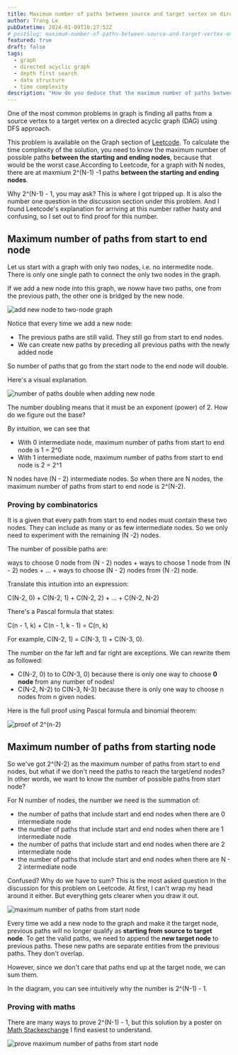 ```yaml
---
title: Maximum number of paths between source and target vertex on directed acyclic graph
author: Trang Le
pubDatetime: 2024-01-09T10:27:52Z
# postSlug: maximum-number-of-paths-between-source-and-target-vertex-on-directed-acyclic-graph
featured: true
draft: false
tags:
  - graph
  - directed acyclic graph
  - depth first search
  - data structure
  - time complexity
description: "How do you deduce that the maximum number of paths between the starting and ending nodes in an directed acyclic graph is 2^(N-1) - 1?"
---
```


One of the most common problems in graph is finding all paths from a source vertex to a target vertex on a directed acyclic graph (DAG) using DFS approach.

This problem is available on the Graph section of [Leetcode](https://leetcode.com/problems/all-paths-from-source-to-target/editorial/). To calculate the time complexity of the solution, you need to know the maximum number of possible paths **between the starting and ending nodes**, because that would be the worst case.According to Leetcode, for a graph with N nodes, there are at maxmium 2^(N-1) -1 paths **between the starting and ending nodes**.

Why 2^(N-1) - 1, you may ask? This is where I got tripped up. It is also the number one question in the discussion section under this problem. And I found Leetcode's explanation for arriving at this number rather hasty and confusing, so I set out to find proof for this number.

## Maximum number of paths from start to end node

Let us start with a graph with only two nodes, i.e. no intermedite node. There is only one single path to connect the only two nodes in the graph.

If we add a new node into this graph, we noww have two paths, one from the previous path, the other one is bridged by the new node.

![add new node to two-node graph](../../assets/add-new-node-to-two-nodes-graph.png)

Notice that every time we add a new node:

- The previous paths are still valid. They still go from start to end nodes.
- We can create new paths by preceding all previous paths with the newly added node

So number of paths that go from the start node to the end node will double.

Here's a visual explanation.

![number of paths double when adding new node](../../assets/paths-double-when-adding-new-node.png)

The number doubling means that it must be an exponent (power) of 2. How do we figure out the base?

By intuition, we can see that

- With 0 intermediate node, maximum number of paths from start to end node is 1 = 2^0
- With 1 intermediate node, maximum number of paths from start to end node is 2 = 2^1

N nodes have (N - 2) intermediate nodes. So when there are N nodes, the maximum number of paths from start to end node is 2^(N-2).

### Proving by combinatorics

It is a given that every path from start to end nodes must contain these two nodes. They can include as many or as few intermediate nodes. So we only need to experiment with the remaining (N -2) nodes.

The number of possible paths are:

ways to choose 0 node from (N - 2) nodes + ways to choose 1 node from (N - 2) nodes + ... + ways to choose (N - 2) nodes from (N -2) node.

Translate this intuition into an expression:

C(N-2, 0) + C(N-2, 1) + C(N-2, 2) + ... + C(N-2, N-2)

There's a Pascal formula that states:

C(n - 1, k) + C(n - 1, k - 1) = C(n, k)

For example, C(N-2, 1) = C(N-3, 1) + C(N-3, 0).

The number on the far left and far right are exceptions. We can rewrite them as followed:

- C(N-2, 0) to to C(N-3, 0) because there is only one way to choose **0 node** from any number of nodes!
- C(N-2, N-2) to C(N-3, N-3) because there is only one way to choose n nodes from n given nodes.

Here is the full proof using Pascal formula and binomial theorem:

![proof of 2^(n-2)](../../assets/proving-maximum-number-of-paths-from-start-to-end-node.png)

## Maximum number of paths from starting node

So we've got 2^(N-2) as the maximum number of paths from start to end nodes, but what if we don't need the paths to reach the target/end nodes? In other words, we want to know the number of possible paths from start node?

For N number of nodes, the number we need is the summation of:

- the number of paths that include start and end nodes when there are 0 intermediate node
- the number of paths that include start and end nodes when there are 1 intermediate node
- the number of paths that include start and end nodes when there are 2 intermediate node
- the number of paths that include start and end nodes when there are N - 2 intermediate node

Confused? Why do we have to sum? This is the most asked question in the discussion for this problem on Leetcode. At first, I can't wrap my head around it either. But everything gets clearer when you draw it out.

![maximum number of paths from start node](../../assets/maximum-number-of-paths-from-start-node.png)

Every time we add a new node to the graph and make it the target node, previous paths will no longer qualify as **starting from source to target node**. To get the valid paths, we need to append the **new target node** to previous paths. These new paths are separate entities from the previous paths. They don't overlap.

However, since we don't care that paths end up at the target node, we can sum them.

In the diagram, you can see intuitively why the number is 2^(N-1) - 1.

### Proving with maths

There are many ways to prove 2^(N-1) - 1, but this solution by a poster on [Math Stackexchange](https://math.stackexchange.com/a/4367411/1277145) I find easiest to understand.

![prove maximum number of paths from start node](../../assets/maximum-number-of-paths-from-start-node.png)
